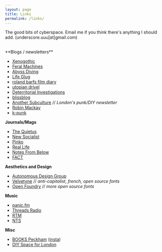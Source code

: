 ```yaml
---
layout: page
title: Links
permalink: /links/
---
```


The good bits of cyberspace. Email me if you think there's anything I should add. (underscore.uuu[at]gmail.com)

<br />
**Blogs / newsletters**

* [Xenogothic](https://xenogothic.com/)
* [Feral Machines](http://feralmachin.es/)
* [Abyss Diving](https://abyssdiving.wordpress.com/)
* [Life Glug](https://lifeglug.wordpress.com/)
* [roland barfs film diary](https://rolandbarfs.substack.com/)
* [utopian drivel](https://huw.substack.com/)
* [Deterritorial Investigations](https://deterritorialinvestigations.wordpress.com/)
* [blissblog](http://blissout.blogspot.com/)
* [Another Subculture](http://anothersubculture.co.uk/) // *London's punk/DIY newsletter*
* [Robin Mackay](http://readthis.wtf/)
* [k-punk](http://k-punk.abstractdynamics.org/)

**Journals/Mags**
* [The Quietus](https://thequietus.com/)
* [New Socialist](https://newsocialist.org.uk/)
* [Pinko](https://pinko.online/)
* [Real Life](https://reallifemag.com/)
* [Notes From Below](https://notesfrombelow.org/)
* [FACT](https://www.factmag.com/)

**Aesthetics and Design**

* [Autonomous Design Group](https://www.weareadg.org/)
* [Velvetyne](http://velvetyne.fr/) // *anti-capitalist, french, open source fonts*
* [Open Foundry](https://open-foundry.com/fonts) // *more open source fonts*

**Music**
* [panic.fm](https://panicfmcollective.tumblr.com/)
* [Threads Radio](https://threadsradio.com/)
* [RTM](https://rtm.fm/)
* [NTS](https://www.nts.live/)

**Misc**
* [BOOKS Peckham](https://books-peckham.com/) ([insta](https://www.instagram.com/bookspeckham/))
* [DIY Space for London](https://diyspaceforlondon.org/)
